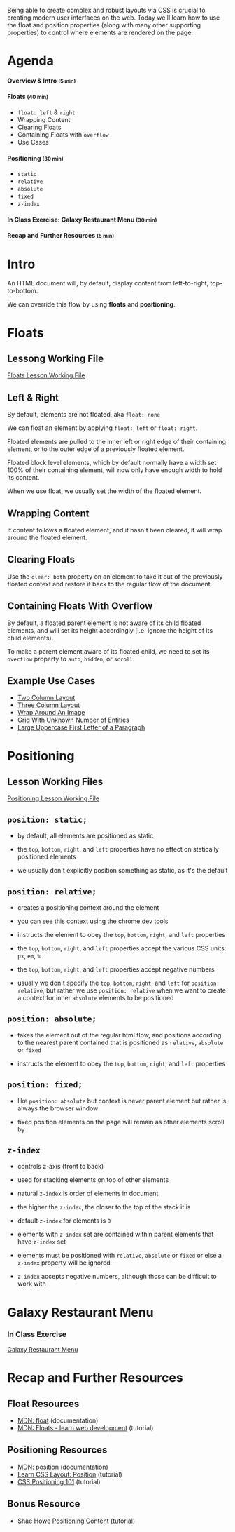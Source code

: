 Being able to create complex and robust layouts via CSS is crucial to creating modern user interfaces on the web. Today we'll learn how to use the float and position properties (along with many other supporting properties) to control where elements are rendered on the page.

# Agenda

#### Overview & Intro <small>(5 min)</small>

#### Floats  <small>(40 min)</small>

- `float: left` & `right`
- Wrapping Content
- Clearing Floats
- Containing Floats with `overflow`
- Use Cases

#### Positioning <small>(30 min)</small>

- `static`
- `relative`
- `absolute`
- `fixed`
- `z-index`

#### In Class Exercise: Galaxy Restaurant Menu  <small>(30 min)</small>

#### Recap and Further Resources  <small>(5 min)</small>

# Intro

An HTML document will, by default, display content from left-to-right, top-to-bottom.

We can override this flow by using **floats** and **positioning**.

# Floats

## Lessong Working File
[Floats Lesson Working File](floats/lesson/index.html)

## Left & Right

By default, elements are not floated, aka `float: none`

We can float an element by applying `float: left` or `float: right`.

Floated elements are pulled to the inner left or right edge of their containing element, or to the outer edge of a previously floated element.

Floated block level elements, which by default normally have a width set 100% of their containing element, will now only have enough width to hold its content.

When we use float, we usually set the width of the floated element.

## Wrapping Content

If content follows a floated element, and it hasn't been cleared, it will wrap around the floated element.

## Clearing Floats

Use the `clear: both` property on an element to take it out of the previously floated context and restore it back to the regular flow of the document.

## Containing Floats With Overflow

By default, a floated parent element is not aware of its child floated elements, and will set its height accordingly (i.e. ignore the height of its child elements).

To make a parent element aware of its floated child, we need to set its `overflow` property to `auto`, `hidden`, or `scroll`.

## Example Use Cases

- [Two Column Layout](floats/example-use-cases/two-column-layout/index.html)
- [Three Column Layout](floats/example-use-cases/three-column-layout/index.html)
- [Wrap Around An Image](floats/example-use-cases/wrap-around-img/index.html)
- [Grid With Unknown Number of Entities](floats/example-use-cases/grid-with-unknown-number-of-entities/index.html)
- [Large Uppercase First Letter of a Paragraph](floats/example-use-cases/large-uppercase-first-letter-of-a-paragraph/index.html)

# Positioning

## Lesson Working Files

[Positioning Lesson Working File](positioning/index.html)

## `position: static;`

- by default, all elements are positioned as static

- the `top`, `bottom`, `right`, and `left` properties have no effect on statically positioned elements

- we usually don't explicitly position something as static, as it's the default

## `position: relative;`
- creates a positioning context around the element

- you can see this context using the chrome dev tools

- instructs the element to obey the `top`, `bottom`, `right`, and `left` properties

- the `top`, `bottom`, `right`, and `left` properties accept the various CSS units: `px`, `em`, `%`

- the `top`, `bottom`, `right`, and `left` properties accept negative numbers

- usually we don't specify the `top`, `bottom`, `right`, and `left` for `position: relative`, but rather we use `position: relative` when we want to create a context for inner `absolute` elements to be positioned

## `position: absolute;`

- takes the element out of the regular html flow, and positions according to the nearest parent contained that is positioned as `relative`, `absolute` or `fixed`

- instructs the element to obey the `top`, `bottom`, `right`, and `left` properties

## `position: fixed;`

- like `position: absolute` but context is never parent element but rather is always the browser window

- fixed position elements on the page will remain as other elements scroll by

## `z-index`

- controls z-axis (front to back)

- used for stacking elements on top of other elements

- natural `z-index` is order of elements in document

- the higher the `z-index`, the closer to the top of the stack it is

- default `z-index` for elements is `0`

- elements with `z-index` set are contained within parent elements that have `z-index` set

- elements must be positioned with `relative`, `absolute` or `fixed` or else a `z-index` property will be ignored

- `z-index` accepts negative numbers, although those can be difficult to work with

# Galaxy Restaurant Menu

### In Class Exercise

[Galaxy Restaurant Menu](menu-exercise/galaxy-restaurant-menu.pdf)

# Recap and Further Resources

## Float Resources

- [MDN: float](https://developer.mozilla.org/en-US/docs/Web/CSS/float) (documentation)
- [MDN: Floats - learn web development](https://developer.mozilla.org/en-US/docs/Learn/CSS/CSS_layout/Floats) (tutorial)

## Positioning Resources

- [MDN: position](https://developer.mozilla.org/en/docs/Web/CSS/position) (documentation)
- [Learn CSS Layout: Position](http://learnlayout.com/position.html) (tutorial)
- [CSS Positioning 101](http://alistapart.com/article/css-positioning-101) (tutorial)

## Bonus Resource

- [Shae Howe Positioning Content](http://learn.shayhowe.com/html-css/positioning-content/) (tutorial)

